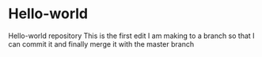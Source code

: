 # Hello-world
Hello-world repository
This is the first edit I am making to a branch so that I can commit it and finally merge it with the master branch
